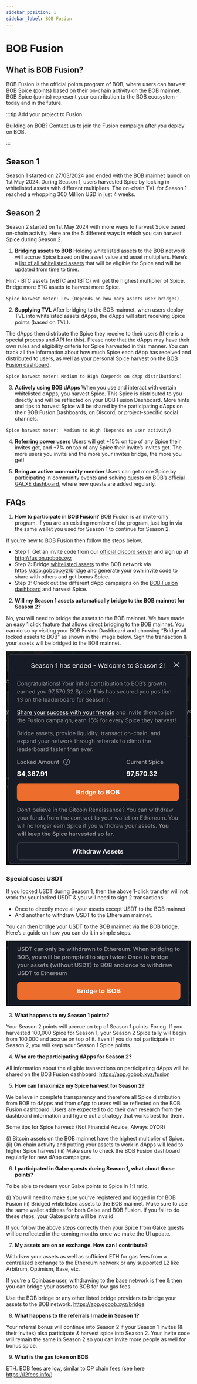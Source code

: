 ```yaml
---
sidebar_position: 1
sidebar_label: BOB Fusion
---
```


# BOB Fusion

## What is BOB Fusion?

BOB Fusion is the official points program of BOB, where users can harvest BOB Spice (points) based on their on-chain activity on the BOB mainnet. BOB Spice (points) represent your contribution to the BOB ecosystem - today and in the future.

:::tip Add your project to Fusion

Building on BOB? [Contact us](https://forms.gle/EKYmrAhPsyiQ3ua57) to join the Fusion campaign after you deploy on BOB.

:::

## Season 1

Season 1 started on 27/03/2024 and ended with the BOB mainnet launch on 1st May 2024.
During Season 1, users harvested Spice by locking in whitelisted assets with different multipliers. The on-chain TVL for Season 1 reached a whopping 300 Million USD in just 4 weeks.

## Season 2

Season 2 started on 1st May 2024 with more ways to harvest Spice based on-chain activity. Here are the 5 different ways in which you can harvest Spice during Season 2.

1. **Bridging assets to BOB**
   Holding whitelisted assets to the BOB network will accrue Spice based on the asset value and asset multipliers. Here’s a [list of all whitelisted assets](https://app.gobob.xyz/fusion?tab=info) that will be eligible for Spice and will be updated from time to time.

Hint - BTC assets (wBTC and tBTC) will get the highest multiplier of Spice. Bridge more BTC assets to harvest more Spice.

`Spice harvest meter: Low (Depends on how many assets user bridges)`

2. **Supplying TVL**
   After bridging to the BOB mainnet, when users deploy TVL into whitelisted assets dApps, the dApps will start receiving Spice points (based on TVL).

The dApps then distribute the Spice they receive to their users (there is a special process and API for this). Please note that the dApps may have their own rules and eligibility criteria for Spice harvested in this manner. You can track all the information about how much Spice each dApp has received and distributed to users, as well as your personal Spice harvest on the [BOB Fusion dashboard](https://app.gobob.xyz/fusion).

`Spice harvest meter: Medium to High (Depends on dApp distributions)`

3. **Actively using BOB dApps**
   When you use and interact with certain whitelisted dApps, you harvest Spice. This Spice is distributed to you directly and will be reflected on your BOB Fusion Dashboard. More hints and tips to harvest Spice will be shared by the participating dApps on their BOB Fusion Dashboards, on Discord, or project-specific social channels.

`Spice harvest meter:  Medium to High (Depends on user activity)`

4. **Referring power users**
   Users will get +15% on top of any Spice their invites get, and +7% on top of any Spice their invite’s invites get. The more users you invite and the more your invites bridge, the more you get!

5. **Being an active community member**
   Users can get more Spice by participating in community events and solving quests on BOB’s official [GALXE dashboard](https://app.galxe.com/quest/bob), where new quests are added regularly.

## FAQs

1. **How to participate in BOB Fusion?**
   BOB Fusion is an invite-only program. If you are an existing member of the program, just log in via the same wallet you used for Season 1 to continue for Season 2.

If you’re new to BOB Fusion then follow the steps below,

- Step 1: Get an invite code from our [official discord server](https://discord.gg/gobob) and sign up at http://fusion.gobob.xyz
- Step 2: Bridge [whitelisted assets](https://docs.google.com/spreadsheets/d/12wTFxjjqAsmRKHNFeVHCOcZmesyJlrtCjUgIpZ229jc/edit#gid=0) to the BOB network via https://app.gobob.xyz/bridge and generate your own invite code to share with others and get bonus Spice.
- Step 3: Check out the different dApp campaigns on the [BOB Fusion dashboard](http://fusion.gobob.xyz) and harvest Spice.

2. **Will my Season 1 assets automatically bridge to the BOB mainnet for Season 2?**

No, you will need to bridge the assets to the BOB mainnet. We have made an easy 1 click feature that allows direct bridging to the BOB mainnet. You can do so by visiting your BOB Fusion Dashboard and choosing “Bridge all locked assets to BOB” as shown in the image below. Sign the transaction & your assets will be bridged to the BOB mainnet.

![Season One Ended](./bob-fusion/season-1-ended.png)

### Special case: USDT

If you locked USDT during Season 1, then the above 1-click transfer will not work for your locked USDT & you will need to sign 2 transactions:

- Once to directly move all your assets except USDT to the BOB mainnet
- And another to withdraw USDT to the Ethereum mainnet.

You can then bridge your USDT to the BOB mainnet via the BOB bridge. Here’s a guide on how you can do it in simple steps.

![USDT dialogue](./bob-fusion/usdt-withdraw.png)

3. **What happens to my Season 1 points?**

Your Season 2 points will accrue on top of Season 1 points. For eg. If you harvested 100,000 Spice for Season 1, your Season 2 Spice tally will begin from 100,000 and accrue on top of it. Even if you do not participate in Season 2, you will keep your Season 1 Spice points.

4. **Who are the participating dApps for Season 2?**

All information about the eligible transactions on participating dApps will be shared on the BOB Fusion dashboard. https://app.gobob.xyz/fusion

5. **How can I maximize my Spice harvest for Season 2?**

We believe in complete transparency and therefore all Spice distribution from BOB to dApps and from dApp to users will be reflected on the BOB Fusion dashboard. Users are expected to do their own research from the dashboard information and figure out a strategy that works best for them.

Some tips for Spice harvest: (Not Financial Advice, Always DYOR)

(i) Bitcoin assets on the BOB mainnet have the highest multiplier of Spice.
(ii) On-chain activity and putting your assets to work in dApps will lead to higher Spice harvest
(iii) Make sure to check the BOB Fusion dashboard regularly for new dApp campaigns.

6. **I participated in Galxe quests during Season 1, what about those points?**

To be able to redeem your Galxe points to Spice in 1:1 ratio,

(i) You will need to make sure you’ve registered and logged in for BOB Fusion
(ii) Bridged whitelisted assets to the BOB mainnet. Make sure to use the same wallet address for both Galxe and BOB Fusion. If you fail to do these steps, your Galxe points will be invalid.

If you follow the above steps correctly then your Spice from Galxe quests will be reflected in the coming months once we make the UI update.

7. **My assets are on an exchange. How can I contribute?**

Withdraw your assets as well as sufficient ETH for gas fees from a centralized exchange to the Ethereum network or any supported L2 like Arbitrum, Optimism, Base, etc.

If you’re a Coinbase user, withdrawing to the base network is free & then you can bridge your assets to BOB for low gas fees.

Use the BOB bridge or any other listed bridge providers to bridge your assets to the BOB network. https://app.gobob.xyz/bridge

8. **What happens to the referrals I made in Season 1?**

Your referral bonus will continue into Season 2 if your Season 1 invites (& their invites) also participate & harvest spice into Season 2. Your invite code will remain the same in Season 2 so you can invite more people as well for bonus spice.

9. **What is the gas token on BOB**

ETH. BOB fees are low, similar to OP chain fees (see here https://l2fees.info/)
